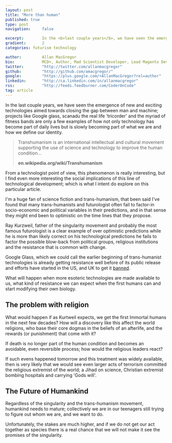 ```yaml
---
layout: post
title: "More than human"
published: true
type: post
navigation: 	false

excerpt: 		In the <b>last couple years</b>, we have seen the emergence of new and exciting technologies aimed towards closing the gap between man and machine
gradient: 		2
categories: futurism technology

author: 		Allan MacGregor
bio: 			MCD+, Author, Mad Scientist Developer, Lead Magento Developer @demacmedia.
twitter: 		"http://twitter.com/allanmacgregor"
github: 		"http://github.com/amacgregor/"
google: 		"https://plus.google.com/+AllanMacGregor?rel=author"
linkedin: 		"http://ca.linkedin.com/in/allanmacgregor"
rss: 			"http://feeds.feedburner.com/CoderOnCode"
tag: article
---
```


In the last couple years, we have seen the emergence of new and exciting technologies aimed towards closing the gap between man and machine; projects like Google glass, scanadu the real life 'tricorder' and the myriad of fitness bands are only a few examples of how not only technology has become part of daily lives but is slowly becoming part of what we are and how we define our identity.



>Transhumanism is an international intellectual and cultural movement supporting the use
>of science and technology to improve the human condition...
>
>**en.wikipedia.org/wiki/Transhumanism**

From a technologist point of view, this phenomenon is really interesting, but I find even more interesting the social implications of this line of technological development; which is what I intent do explore on this particular article.

I'm a huge fan of science fiction and trans-humanism, that been said I've found that many trans-humanists and futurologist often fail to factor-in socio-economic and political variables in their predictions, and in that sense they might end been to optimistic on the time lines that they propose.

Ray Kurzweil, father of the singularity movement and probably the most famous futurologist is a clear example of over optimistic predictions while he is more than likely correct on his technological predictions he fails to factor the possible blow-back from political groups, religious institutions and the resistance that is common with change.

Google Glass, which we could call the earlier beginning of  trans-humanist technologies is already getting resistance well before of its public release and efforts have started in the US, and UK to get it [banned](http://www.huffingtonpost.com/2013/04/10/google-glass-banned_n_3039935.html).

What will happen when more esoteric technologies are made available to us, what kind of resistance we can expect when the first humans can and start modifying their own biology.

## The problem with religion

What would happen if as Kurtweil expects, we get the first Immortal humans in the next few decades? How will a discovery like this affect the world religions, who base their core dogmas in the beliefs of an afterlife, and the rewards (or punishment) that come with it?

If death is no longer part of the human condition and becomes an avoidable, even reversible process; how would the religious leaders react?

If such evens happened tomorrow and this treatment was widely available, then is very likely that we would see even larger acts of terrorism committed the religious extremist of the world; a Jihad on science, Christian extremist bombing hospitals and carrying 'Gods will'.

## The Future of Humankind

Regardless of the singularity and the trans-humanism movement, humankind needs to mature; collectively we are in our teenagers still trying to figure out whom we are, and we want to do.

Unfortunately, the stakes are much higher, and if we do not get our act together as species there is a real chance that we will not make it see the promises of the singularity.
